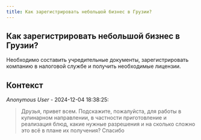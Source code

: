 ```yaml
---
title: Как зарегистрировать небольшой бизнес в Грузии?
---
```


## Как зарегистрировать небольшой бизнес в Грузии?

Необходимо составить учредительные документы, зарегистрировать компанию в налоговой службе и получить необходимые лицензии.

## Контекст

_Anonymous User_ - 2024-12-04 18:38:25:

> Друзья, привет всем. Подскажите, пожалуйста, для работы в кулинарном направлении, в частности приготовление и реализация блюд, какие нужные разрешения и на сколько сложно это всё в плане их получения? Спасибо
